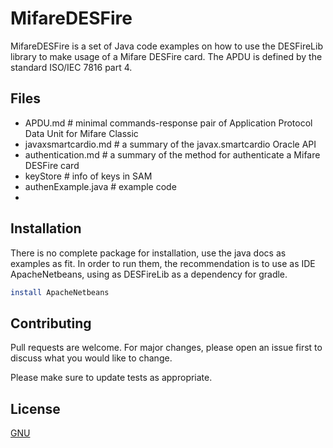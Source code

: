 # MifareDESFire

MifareDESFire is a set of Java code examples on how to use the DESFireLib library to make usage of a Mifare DESFire card.
The APDU is defined by the standard ISO/IEC 7816 part 4.

## Files
* APDU.md               # minimal commands-response pair of Application Protocol Data Unit for Mifare Classic
* javaxsmartcardio.md   # a summary of the javax.smartcardio Oracle API
* authentication.md     # a summary of the method for authenticate a Mifare DESFire card
* keyStore              # info of keys in SAM
* authenExample.java    # example code
* 

## Installation 

There is no complete package for installation, use the java docs as examples as fit. In order to run them, the recommendation is to use
as IDE ApacheNetbeans, using as DESFireLib as a dependency for gradle.

```bash
install ApacheNetbeans
```

## Contributing
Pull requests are welcome. For major changes, please open an issue first to discuss what you would like to change.

Please make sure to update tests as appropriate.

## License
[GNU](https://www.gnu.org/licenses/gpl-3.0.html/)
